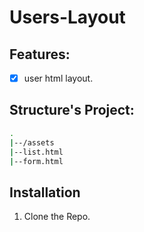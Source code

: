 # Users-Layout

## Features:
- [x] user html layout.

## Structure's Project:
```bash
.
|--/assets
|--list.html
|--form.html
```

## Installation
1. Clone the Repo.
